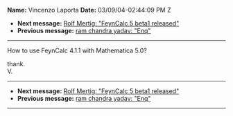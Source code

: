 **Name:** Vincenzo Laporta
**Date:** 03/09/04-02:44:09 PM Z

  - **Next message:** [Rolf Mertig: "FeynCalc 5 beta1
    released"](0180.html)
  - **Previous message:** [ram chandra yadav: "Enq"](0178.html)

-----

How to use FeynCalc 4.1.1 with Mathematica 5.0?  

thank.  
V.  

-----

  - **Next message:** [Rolf Mertig: "FeynCalc 5 beta1
    released"](0180.html)
  - **Previous message:** [ram chandra yadav: "Enq"](0178.html)

-----

